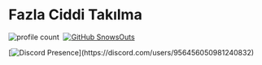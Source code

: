 # Fazla Ciddi Takılma

![profile count](https://komarev.com/ghpvc/?username=SnowsOuts&color=808080)&nbsp;
[![GitHub SnowsOuts](https://img.shields.io/github/followers/SnowsOuts?label=follow&style=social)](https://github.com/SnowsOuts)&nbsp;

[![Discord Presence](https://lanyard-profile-readme.vercel.app/api/956456050981240832?theme=light&bg=808080&animated=false&hideDiscrim=true&borderRadius=30px&idleMessage=Probably%20doing%20something%20else...)](https://discord.com/users/956456050981240832)
